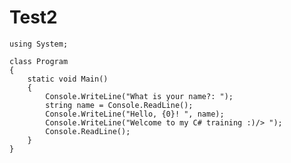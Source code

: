 Test2
=====
	using System;
	 
	class Program
	{
	    static void Main()
	    {
	        Console.WriteLine("What is your name?: ");
	        string name = Console.ReadLine();
	        Console.WriteLine("Hello, {0}! ", name);
	        Console.WriteLine("Welcome to my C# training :)/> ");
	        Console.ReadLine();
	    }
	}
